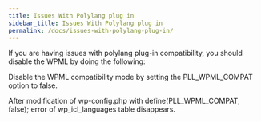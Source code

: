 ```yaml
---
title: Issues With Polylang plug in
sidebar_title: Issues With Polylang plug in
permalink: /docs/issues-with-polylang-plug-in/
---
```


If you are having issues with polylang plug-in compatibility, you should disable the WPML by doing the following: 

Disable the WPML compatibility mode by setting the PLL_WPML_COMPAT option to false.

After modification of wp-config.php with define(PLL_WPML_COMPAT, false); error of wp_icl_languages ​​table disappears.